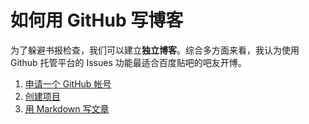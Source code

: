 # 如何用 GitHub 写博客


为了躲避书报检查，我们可以建立**独立博客**。综合多方面来看，我认为使用 Github 托管平台的 Issues 功能最适合百度贴吧的吧友开博。

1. [申请一个 GitHub 帐号](/How-to-join-GitHub.md)
2. [创建项目](/How-to-start-a-Repository.md)
3. [用 Markdown 写文章](/How-to-write-in-Markdown.md)
